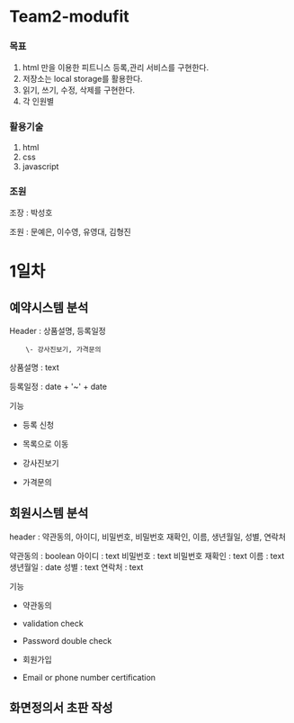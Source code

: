 # Team2-modufit

### 목표

1. html 만을 이용한 피트니스 등록,관리 서비스를 구현한다.
2. 저장소는 local storage를 활용한다.
3. 읽기, 쓰기, 수정, 삭제를 구현한다.
4. 각 인원별 



### 활용기술

1. html
2. css
3. javascript



### 조원

조장 : 박성호

조원 : 문예은, 이수영, 유영대, 김형진


# 1일차

## 예약시스템 분석

Header : 상품설명, 등록일정

        \- 강사진보기, 가격문의
        
상품설명 : text

등록일정 : date + '~' + date

기능
- 등록 신청
- 목록으로 이동


- 강사진보기
- 가격문의


## 회원시스템 분석

header : 약관동의, 아이디, 비밀번호, 비밀번호 재확인, 이름, 생년월일, 성별, 연락처

약관동의 : boolean
아이디 : text
비밀번호 : text
비밀번호 재확인 : text
이름 : text
생년월일 : date
성별 : text
연락처 : text


기능
- 약관동의
- validation check
- Password double check
- 회원가입


- Email or phone number certification

## 화면정의서 초판 작성
